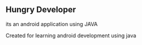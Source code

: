 ## Hungry Developer 
its an android application using JAVA

Created for learning android development using java